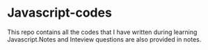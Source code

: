 # Javascript-codes
This repo contains all the codes that I have written during learning Javascript.Notes and Inteview questions are also provided in notes.
